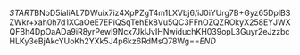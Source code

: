 $START$BNoD5ialiAL7DWuix7iz4XpPZgT4m1LXVbj6/iJ0iYUrg7B+Gyz65DplBSZWkr+xah0h7d1XCaOeE7EPiQSqTehEk8Vu5QC3FFnOZQZROkyX258EYJWXQFBh4DpOaADa9iR8yrPewI9Ncx7JklJvIHNwiduchKH039opL3Guyr2eJzzbcHLKy3eBjAkcYUoKh2YXk5J4p6kz6RdMsQ78Wg==$END$